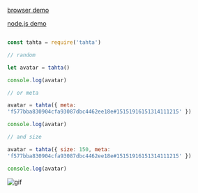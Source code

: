 [browser demo](https://jsfiddle.net/99frub1w/)

[node.js demo](https://runkit.com/58c3c6a5864b970014628998/58c458dd5f72c8001438e9ae/branches/master)

```javascript

const tahta = require('tahta')

// random

let avatar = tahta()

console.log(avatar)

// or meta

avatar = tahta({ meta:
'f577bba830904cfa93087dbc4462ee18e#15151916151314111215' })

console.log(avatar)

// and size

avatar = tahta({ size: 150, meta:
'f577bba830904cfa93087dbc4462ee18e#15151916151314111215' })

console.log(avatar)

```

![gif](https://media.giphy.com/media/dQwzWuis5Re8M/giphy.gif)
